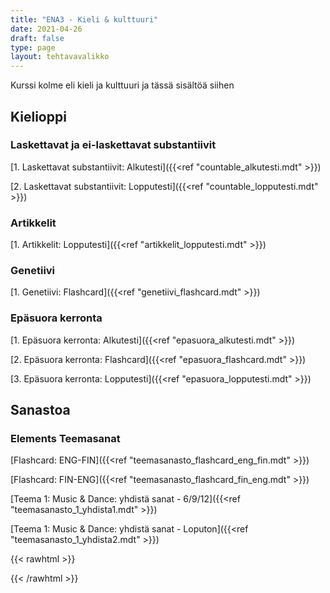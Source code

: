 ```yaml
---
title: "ENA3 - Kieli & kulttuuri"
date: 2021-04-26
draft: false
type: page
layout: tehtavavalikko
---
```

Kurssi kolme eli kieli ja kulttuuri ja tässä sisältöä siihen

## Kielioppi
### Laskettavat ja ei-laskettavat substantiivit
[1. Laskettavat substantiivit: Alkutesti]({{<ref "countable_alkutesti.mdt" >}})

[2. Laskettavat substantiivit: Lopputesti]({{<ref "countable_lopputesti.mdt" >}})

### Artikkelit
[1. Artikkelit: Lopputesti]({{<ref "artikkelit_lopputesti.mdt" >}})

### Genetiivi
[1. Genetiivi: Flashcard]({{<ref "genetiivi_flashcard.mdt" >}})


### Epäsuora kerronta
[1. Epäsuora kerronta: Alkutesti]({{<ref "epasuora_alkutesti.mdt" >}})

[2. Epäsuora kerronta: Flashcard]({{<ref "epasuora_flashcard.mdt" >}})

[3. Epäsuora kerronta: Lopputesti]({{<ref "epasuora_lopputesti.mdt" >}})

## Sanastoa
### Elements Teemasanat
[Flashcard: ENG-FIN]({{<ref "teemasanasto_flashcard_eng_fin.mdt" >}})

[Flashcard: FIN-ENG]({{<ref "teemasanasto_flashcard_fin_eng.mdt" >}})

[Teema 1: Music & Dance: yhdistä sanat - 6/9/12]({{<ref "teemasanasto_1_yhdista1.mdt" >}})

[Teema 1: Music & Dance: yhdistä sanat - Loputon]({{<ref "teemasanasto_1_yhdista2.mdt" >}})



{{< rawhtml >}}

<style>
div#hello{
    background: url(img/kansikuvat/etusivu/ph1.jpg)
}
</style>

{{< /rawhtml >}}
